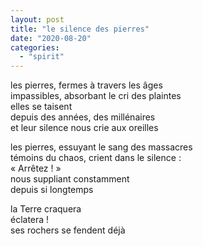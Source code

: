 ```yaml
---
layout: post
title: "le silence des pierres"
date: "2020-08-20"
categories:
  - "spirit"
---
```


les pierres, fermes à travers les âges  
impassibles, absorbant le cri des plaintes  
elles se taisent  
depuis des années, des millénaires  
et leur silence nous crie aux oreilles  

les pierres, essuyant le sang des massacres  
témoins du chaos, crient dans le silence :  
« Arrêtez ! »  
nous suppliant constamment  
depuis si longtemps  

la Terre craquera  
éclatera !  
ses rochers se fendent déjà  
